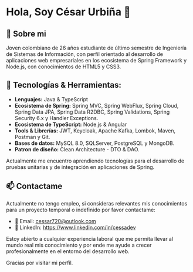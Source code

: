 # Hola, Soy César Urbiña 👋

## 🌱 Sobre mi
Joven colombiano de 26 años estudiante de último semestre de Ingeniería de Sistemas de Información, con perfil orientado al desarrollo de aplicaciones web empresariales en los ecosistema de Spring Framework y Node.js, con conocimientos de HTML5 y CSS3.

## 🔧 Tecnologías & Herramientas:
- **Lenguajes:** Java & TypeScript
- **Ecosistema de Spring:** Spring MVC, Spring WebFlux, Spring Cloud, Spring Data JPA, Spring Data R2DBC, Spring Validations, Spring Security 6.x y Handler Exceptions.
- **Ecosistema de TypeScript:** Node.js & Angular
- **Tools & Librerías:** JWT, Keycloak, Apache Kafka, Lombok, Maven, Postman y Git.
- **Bases de datos:** MySQL 8.0, SQLServer, PostgreSQL y MongoDB.
- **Patron de diseño:** Clean Architecture - DTO & DAO.

Actualmente me encuentro aprendiendo tecnologías para el desarrollo de pruebas unitarias y de integración en aplicaciones de Spring.

## 📫 Contactame
Actualmente no tengo empleo, si consideras relevantes mis conocimientos para un proyecto temporal o indefinido por favor contactame:
- 📧 Email: cessar720@outlook.com
- 💼 Linkedln: https://www.linkedin.com/in/cessadev

Estoy abierto a cualquier experiencia laboral que me permita llevar al mundo real mis conocimiento y por ende me ayude a crecer profesionalmente en el entorno del desarrollo web.

Gracias por visitar mi perfil.
